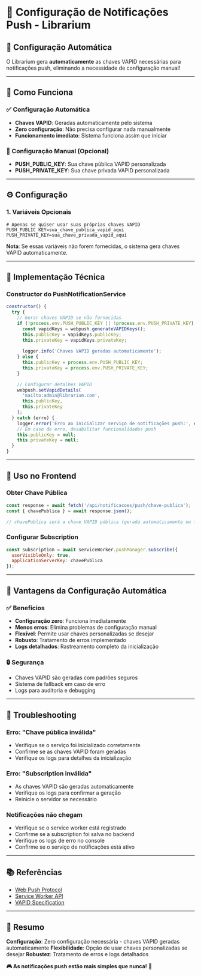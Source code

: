 # 🔔 Configuração de Notificações Push - Librarium

## 🎯 **Configuração Automática**

O Librarium gera **automaticamente** as chaves VAPID necessárias para notificações push, eliminando a necessidade de configuração manual!

---

## 🚀 **Como Funciona**

### **✅ Configuração Automática**
- **Chaves VAPID**: Geradas automaticamente pelo sistema
- **Zero configuração**: Não precisa configurar nada manualmente
- **Funcionamento imediato**: Sistema funciona assim que iniciar

### **🔧 Configuração Manual (Opcional)**
- **PUSH_PUBLIC_KEY**: Sua chave pública VAPID personalizada
- **PUSH_PRIVATE_KEY**: Sua chave privada VAPID personalizada

---

## ⚙️ **Configuração**

### **1. Variáveis Opcionais**
```env
# Apenas se quiser usar suas próprias chaves VAPID
PUSH_PUBLIC_KEY=sua_chave_publica_vapid_aqui
PUSH_PRIVATE_KEY=sua_chave_privada_vapid_aqui
```

**Nota**: Se essas variáveis não forem fornecidas, o sistema gera chaves VAPID automaticamente.

---

## 🔧 **Implementação Técnica**

### **Constructor do PushNotificationService**
```javascript
constructor() {
  try {
    // Gerar chaves VAPID se não fornecidas
    if (!process.env.PUSH_PUBLIC_KEY || !process.env.PUSH_PRIVATE_KEY) {
      const vapidKeys = webpush.generateVAPIDKeys();
      this.publicKey = vapidKeys.publicKey;
      this.privateKey = vapidKeys.privateKey;
      
      logger.info('Chaves VAPID geradas automaticamente');
    } else {
      this.publicKey = process.env.PUSH_PUBLIC_KEY;
      this.privateKey = process.env.PUSH_PRIVATE_KEY;
    }

    // Configurar detalhes VAPID
    webpush.setVapidDetails(
      'mailto:admin@librarium.com',
      this.publicKey,
      this.privateKey
    );
  } catch (erro) {
    logger.error('Erro ao inicializar serviço de notificações push:', erro);
    // Em caso de erro, desabilitar funcionalidades push
    this.publicKey = null;
    this.privateKey = null;
  }
}
```

---

## 📱 **Uso no Frontend**

### **Obter Chave Pública**
```javascript
const response = await fetch('/api/notificacoes/push/chave-publica');
const { chavePublica } = await response.json();

// chavePublica será a chave VAPID pública (gerada automaticamente ou fornecida)
```

### **Configurar Subscription**
```javascript
const subscription = await serviceWorker.pushManager.subscribe({
  userVisibleOnly: true,
  applicationServerKey: chavePublica
});
```

---

## 🎉 **Vantagens da Configuração Automática**

### **✅ Benefícios**
- **Configuração zero**: Funciona imediatamente
- **Menos erros**: Elimina problemas de configuração manual
- **Flexível**: Permite usar chaves personalizadas se desejar
- **Robusto**: Tratamento de erros implementado
- **Logs detalhados**: Rastreamento completo da inicialização

### **🔒 Segurança**
- Chaves VAPID são geradas com padrões seguros
- Sistema de fallback em caso de erro
- Logs para auditoria e debugging

---

## 🚨 **Troubleshooting**

### **Erro: "Chave pública inválida"**
- Verifique se o serviço foi inicializado corretamente
- Confirme se as chaves VAPID foram geradas
- Verifique os logs para detalhes da inicialização

### **Erro: "Subscription inválida"**
- As chaves VAPID são geradas automaticamente
- Verifique os logs para confirmar a geração
- Reinicie o servidor se necessário

### **Notificações não chegam**
- Verifique se o service worker está registrado
- Confirme se a subscription foi salva no backend
- Verifique os logs de erro no console
- Confirme se o serviço de notificações está ativo

---

## 📚 **Referências**

- [Web Push Protocol](https://tools.ietf.org/html/rfc8030)
- [Service Worker API](https://developer.mozilla.org/en-US/docs/Web/API/Service_Worker_API)
- [VAPID Specification](https://tools.ietf.org/html/rfc8292)

---

## 🎯 **Resumo**

**Configuração**: Zero configuração necessária - chaves VAPID geradas automaticamente
**Flexibilidade**: Opção de usar chaves personalizadas se desejar
**Robustez**: Tratamento de erros e logs detalhados

**🎮 As notificações push estão mais simples que nunca!** 🔔

